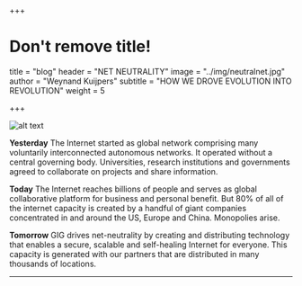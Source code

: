+++
# Don't remove title!
title = "blog"
header = "NET NEUTRALITY"
image = "../img/neutralnet.jpg"
author = "Weynand Kuijpers"
subtitle = "HOW WE DROVE EVOLUTION INTO REVOLUTION"
weight = 5

+++

![alt text](../../img/partnerworld.png)

**Yesterday**
The Internet started as global network comprising many voluntarily interconnected autonomous networks. It operated without a central governing body. Universities, research institutions and governments agreed to collaborate on projects and share information.

**Today**
The Internet reaches billions of people and serves as global collaborative platform for business and personal benefit. But 80% of all of the internet capacity is created by a handful of giant companies concentrated in and around the US, Europe and China. Monopolies arise.

**Tomorrow**
GIG drives net-neutrality by creating and distributing technology that enables a secure, scalable and self-healing Internet for everyone. This capacity is generated with our partners that are distributed in many thousands of locations.


***
